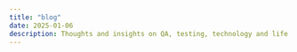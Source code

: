 ```yaml
---
title: "blog"
date: 2025-01-06
description: Thoughts and insights on QA, testing, technology and life from a Test Manager persepective.
---
```

